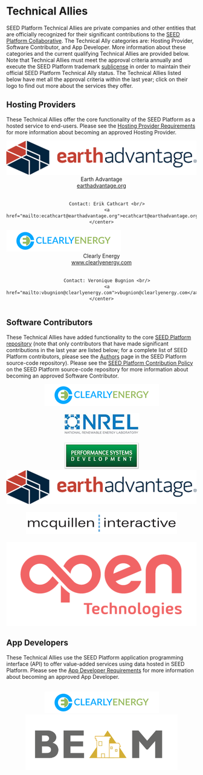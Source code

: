 # Technical Allies

SEED Platform Technical Allies are private companies and other entities that are officially recognized for their significant contributions to the [SEED Platform Collaborative](http://energy.gov/eere/buildings/seed-platform-collaborative). The Technical Ally categories are: Hosting Provider, Software Contributor, and App Developer. More information about these categories and the current qualifying Technical Allies are provided below. Note that Technical Allies must meet the approval criteria annually and execute the SEED Platform trademark [sublicense](resources/SEED_LBNL_sample_license.pdf) in order to maintain their official SEED Platform Technical Ally status. The Technical Allies listed below have met all the approval criteria within the last year; click on their logo to find out more about the services they offer.

## Hosting Providers

These Technical Allies offer the core functionality of the SEED Platform as a hosted service to end-users.
Please see the [Hosting Provider Requirements](hosting_requirements.md) for more information about becoming an approved Hosting Provider.

<div class="row">
  <div class="column">
  	<img src="images/Earth Advantage HZ_logo.png" /><br/>
  	<center>
	  	Earth Advantage <br/>
		  <a href="https://www.earthadvantage.org/">earthadvantage.org</a><br/><br/>

		Contact: Erik Cathcart <br/>
		<a href="mailto:ecathcart@earthadvantage.org">ecathcart@earthadvantage.org</a>
	</center>
  </div>
  <div class="column">
  	<img src="images/ClearlyEnergy.png" /><br/>
  	<center>
  		Clearly Energy <br/>
		<a href="https://www.clearlyenergy.com/">www.clearlyenergy.com</a><br/><br/>

		Contact: Veronique Bugnion <br/>
		<a href="mailto:vbugnion@clearlyenergy.com">vbugnion@clearlyenergy.com</a>
	</center>
  </div>
</div>

## Software Contributors

These Technical Allies have added functionality to the core [SEED Platform repository](https://github.com/SEED-platform/seed) (note that only contributors that have made significant contributions in the last year are listed below; for a complete list of SEED Platform contributors, please see the [Authors](https://github.com/SEED-platform/seed/blob/develop/AUTHORS.md) page in the SEED Platform source-code repository).
Please see the [SEED Platform Contribution Policy](https://github.com/SEED-platform/seed/blob/develop/.github/CONTRIBUTING.md) on the SEED Platform source-code repository for more information about becoming an approved Software Contributor.

<div class="row">
  <div class="column">
  	<center>
  	<img src="images/ClearlyEnergy.png" /><br/><br/>
  	<img src="images/logo_nrel_c.jpg" /><br/><br/>
  	<img src="images/psd-logo1.png" /><br/>
  	</center>
  </div>
  <div class="column">
  	<center>
  	<img src="images/Earth Advantage HZ_logo.png" /><br/><br/>
  	<img src="images/mcq_int_logo.png" /><br/><br/>
  	<img src="images/OPEN-sm.png" /><br/>
  	</center>
  </div>
</div>

## App Developers

These Technical Allies use the SEED Platform application programming interface (API) to offer value-added services using data hosted in SEED Platform.
Please see the [App Developer Requirements](app_developer_requirements.md) for more information about becoming an approved App Developer.

<div class="row">
  <div class="column">
    <center>
    <br/><img src="images/ClearlyEnergy.png" alt="clearly energy logo"/><br/>
    </center>
  </div>
  <div class="column">
    <center>
    <img src="images/beam_logo.png" width="80%" alt="beam logo" /><br/>
  </div>
</div>


